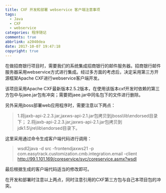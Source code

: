 ```yaml
---
title: CXF 开发和部署 webservice 客户端注意事项
tags:
  - Java
  - CXF
  - webservice
categories: 程序随记
comments: true
abbrlink: a2040dea
date: 2017-10-07 19:47:18
copyright: true
---
```


在做招商银行项目时，需要我们的系统集成招商银行的邮件服务器。招商银行邮件服务器采用webservice方式进行集成。经过多方面的考虑后，决定采用第三方开源框架Apache CXF进行webservice客户端开发。

该项目采用Apache CXF最新版本2.5.2版本，在使用该版本cxf开发时依赖的第三方包中与jaee.jar包有冲突；需要把jaee.jar中同名包下的文件进行删除。

另外采用jboss部署web应用程序时，需要注意以下两点：
>1.将jaxb-api-2.2.3.jar,jaxws-api-2.1.jar包拷贝到jboss\lib\endorsed目录下；
2.将jaxb-api-2.2.3.jar,jaxws-api-2.1.jar包拷贝到jdk1.5\jre\lib\endorsed目录下。


这里采用通过命令生成客户端代码进行调用：
>wsdl2java -d src -frontendjaxws21 -p com.easytrack.customization.cmb.integration.email -client http://99.1.101.169/coreservice/svc/coreservice.asmx?wsdl

最后根据生成的客户端代码适当的修改即可。

在开发和部署时注意以上两点，同时注意引用的CXF第三方包与自己本项目包的冲突。
